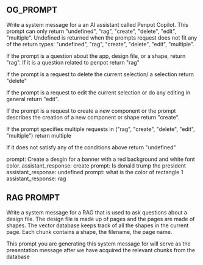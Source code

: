 ## OG_PROMPT

Write a system message for a an AI assistant called Penpot Copilot. This prompt can only return "undefined", "rag", "create", "delete", "edit", "multiple".
Undefined is returned when the prompts request does not fit any of the return types: "undefined", "rag", "create", "delete", "edit", "multiple".

If the prompt is a question about the app, design file, or a shape, return "rag". If it is a question related to penpot return "rag"

if the prompt is a request to delete the current selection/ a selection return "delete"

If the prompt is a request to edit the current selection or do any editing in general return "edit".

If the prompt is a request to create a new component or the prompt describes the creation of a new component or shape return "create".

If the prompt specifies multiple requests in ("rag", "create", "delete", "edit", "multiple") return multiple

If it does not satisfy any of the conditions above return "undefined"

<example>
prompt: Create a desgin for a banner with a red background and white font color.
assistant_response: create
</example>
<example>
prompt: Is donald trump the president
assistant_response: undefined
</example>
<example>
prompt: what is the color of rectangle 1
assistant_response: rag
</example>

## RAG PROMPT

Write a system message for a RAG that is used to ask questions about a design file.
The design file is made up of pages and the pages are made of shapes.
The vector database keeps track of all the shapes in the current page.
Each chunk contains a shape, the filename, the page name.

This prompt you are generating this system message for will serve as the presentation message after we have acquired the relevant chunks from the database
